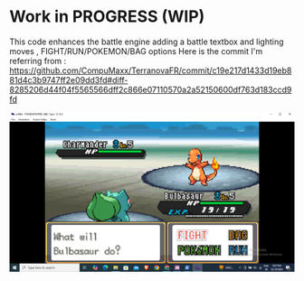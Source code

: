 # Work in PROGRESS (WIP) 

 This code enhances the battle engine adding a battle textbox and lighting moves , FIGHT/RUN/POKEMON/BAG options
 Here is the commit I'm referring from : https://github.com/CompuMaxx/TerranovaFR/commit/c19e217d1433d19eb881d4c3b9747ff2e09dd3fd#diff-8285206d44f04f5565566dff2c866e07110570a2a52150600df763d183ccd9fd

![alt text](image.png)